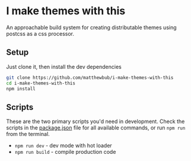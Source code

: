 # I make themes with this

An approachable build system for creating distributable themes using postcss as a css processor. 

## Setup 

Just clone it, then install the dev dependencies

```sh
git clone https://github.com/matthewbub/i-make-themes-with-this
cd i-make-themes-with-this
npm install
```

## Scripts

These are the two primary scripts you'd need in development. Check the scripts in the [package.json](./package.json) file for all available commands, or run `npm run` from the terminal.

- `npm run dev` - dev mode with hot loader
- `npm run build` - compile production code
